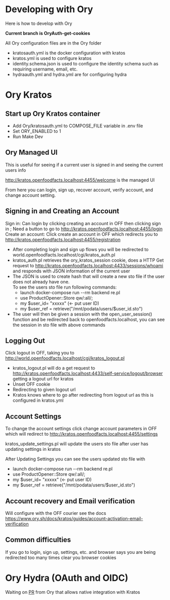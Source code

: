 # Developing with Ory

Here is how to develop with Ory


**Current branch is OryAuth-get-cookies**

All Ory configuration files are in the Ory folder

- kratosauth.yml is the docker configuration with kratos
- kratos.yml is used to configure kratos
- identity.schema.json is used to configure the identity schema such as requiring username, email, etc. 
- hydraauth.yml and hydra.yml are for configuring hydra


# Ory Kratos
## Start up Ory Kratos container
- Add Ory/kratosauth.yml to COMPOSE_FILE variable in .env file
- Set ORY_ENABLED to 1
- Run Make Dev

## Ory Managed UI 
This is useful for seeing if a current user is signed in and seeing the current users info

http://kratos.openfoodfacts.localhost:4455/welcome is the managed UI

From here you can login, sign up, recover account, verify account, and change account setting. 

## Signing in and Creating an Account

Sign in: Can login by clicking creating an account in OFF then clicking sign in ; Need a button to go to http://kratos.openfoodfacts.localhost:4455/login <br/>
Create an account: Click create an account in OFF which redirects you to http://kratos.openfoodfacts.localhost:4455/registration <br/>

- After completing login and sign up flows you will be redirected to world.openfoodfacts.localhost/cgi/kratos_auth.pl
- kratos_auth.pl retrieves the ory_kratos_session cookie, does a HTTP Get request to http://kratos.openfoodfacts.localhost:4433/sessions/whoami and responds with JSON information of the current user
- The JSON is used to create hash that will create a new sto file if the user does not already have one. <br/>
To see the users sto file run following commands: 
  - launch docker-compose run --rm backend re.pl
  - use ProductOpener::Store qw/:all/;
  - my $user_id= "xxxxx" (<- put user ID)
  - my $user_ref = retrieve("/mnt/podata/users/$user_id.sto")
- The user will then be given a session with the open_user_session() function and be redirected back to openfoodfacts.localhost, you can see the session in sto file with above commands

## Logging Out
Click logout in OFF, taking you to http://world.openfoodfacts.localhost/cgi/kratos_logout.pl

- kratos_logout.pl will do a get request to http://kratos.openfoodfacts.localhost:4433/self-service/logout/browser getting a logout url for kratos
- Unset OFF cookie
- Redirecting to given logout url
- Kratos knows where to go after redirecting from logout url as this is configured in kratos.yml

## Account Settings
To change the account settings click change account parameters in OFF which will redirect to http://kratos.openfoodfacts.localhost:4455/settings

kratos_update_settings.pl will update the users sto file after user has updating settings in kratos

After Updating Settings you can see the users updated sto file with 
  - launch docker-compose run --rm backend re.pl
  - use ProductOpener::Store qw/:all/;
  - my $user_id= "xxxxx" (<- put user ID)
  - my $user_ref = retrieve("/mnt/podata/users/$user_id.sto")

## Account recovery and Email verification 
Will configure with the OFF courier see the docs https://www.ory.sh/docs/kratos/guides/account-activation-email-verification

## Common difficulties
If you go to login, sign up, settings, etc. and browser says you are being redirected too many times clear you browser cookies

# Ory Hydra (OAuth and OIDC)
Waiting on [PR](https://github.com/ory/kratos/pull/2549) from Ory that allows native integration with Kratos





